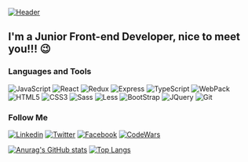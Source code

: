 [![Header](https://github.com/Formu1a/Formu1a/blob/main/assets/FirstGif.gif)](https://www.linkedin.com/in/kirill-borisevich/)

## I'm a Junior Front-end Developer, nice to meet you!!! 😉

### Languages and Tools

![JavaScript](https://img.shields.io/badge/-JavaScript-black?style=for-the-badge&logo=JavaScript&logoColor=White)
![React](https://img.shields.io/badge/-React-black?style=for-the-badge&logo=react&logoColor=White)
![Redux](https://img.shields.io/badge/-Redux-black?style=for-the-badge&logo=Redux&logoColor=White)
![Express](https://img.shields.io/badge/-Express-black?style=for-the-badge&logo=Express&logoColor=White)
![TypeScript](https://img.shields.io/badge/-TypeScript-black?style=for-the-badge&logo=TypeScript&logoColor=White)
![WebPack](https://img.shields.io/badge/-WebPack-black?style=for-the-badge&logo=WebPack&logoColor=White)
![HTML5](https://img.shields.io/badge/-HTML5-black?style=for-the-badge&logo=HTML5&logoColor=White)
![CSS3](https://img.shields.io/badge/-CSS3-black?style=for-the-badge&logo=CSS3&logoColor=White)
![Sass](https://img.shields.io/badge/-Sass-black?style=for-the-badge&logo=Sass&logoColor=White)
![Less](https://img.shields.io/badge/-Less-black?style=for-the-badge&logo=Less&logoColor=White)
![BootStrap](https://img.shields.io/badge/-BootStrap-black?style=for-the-badge&logo=BootStrap&logoColor=White)
![JQuery](https://img.shields.io/badge/-JQuery-black?style=for-the-badge&logo=JQuery&logoColor=White)
![Git](https://img.shields.io/badge/-Git-black?style=for-the-badge&logo=Git&logoColor=White)

### Follow Me

[![Linkedin](https://img.shields.io/badge/-Linkedin-black?style=for-the-badge&logo=Linkedin&logoColor=White)](https://www.linkedin.com/in/kirill-borisevich-15b128186/)
[![Twitter](https://img.shields.io/badge/-Twitter-black?style=for-the-badge&logo=Twitter&logoColor=White)](https://twitter.com/Formu11a)
[![Facebook](https://img.shields.io/badge/-Facebook-black?style=for-the-badge&logo=Facebook&logoColor=White)](https://www.facebook.com/F0rmu1a/)
[![CodeWars](https://img.shields.io/badge/-CodeWars-black?style=for-the-badge&logo=CodeWars&logoColor=White)](https://www.codewars.com/users/Formu1a)

[![Anurag's GitHub stats](https://github-readme-stats.vercel.app/api?username=Formu1a&show_icons=true&theme=tokyonight)](https://github.com/anuraghazra/github-readme-stats)
[![Top Langs](https://github-readme-stats.vercel.app/api/top-langs/?username=Formu1a&layout=compact&theme=tokyonight)](https://github.com/anuraghazra/github-readme-stats)
